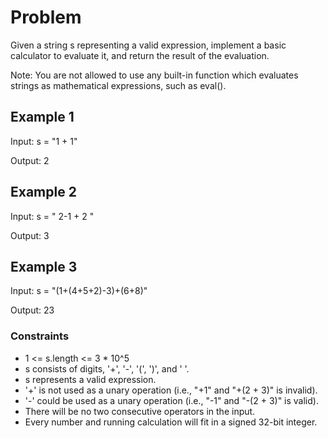 # Problem

Given a string s representing a valid expression, implement a basic calculator to evaluate it, and return the result of the evaluation.

Note: You are not allowed to use any built-in function which evaluates strings as mathematical expressions, such as eval().

## Example 1

Input: s = "1 + 1"

Output: 2

## Example 2

Input: s = " 2-1 + 2 "

Output: 3

## Example 3

Input: s = "(1+(4+5+2)-3)+(6+8)"

Output: 23
 
### Constraints

- 1 <= s.length <= 3 * 10^5
- s consists of digits, '+', '-', '(', ')', and ' '.
- s represents a valid expression.
- '+' is not used as a unary operation (i.e., "+1" and "+(2 + 3)" is invalid).
- '-' could be used as a unary operation (i.e., "-1" and "-(2 + 3)" is valid).
- There will be no two consecutive operators in the input.
- Every number and running calculation will fit in a signed 32-bit integer.
